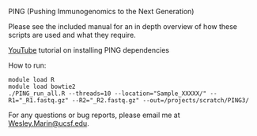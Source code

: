 PING (Pushing Immunogenomics to the Next Generation)

Please see the included manual for an in depth overview of how these scripts are used and what they require.

[YouTube](https://www.youtube.com/watch?v=YsX6gtJBkp8) tutorial on installing PING dependencies

How to run:

`module load R`  
`module load bowtie2`  
`./PING_run_all.R --threads=10 --location="Sample_XXXXX/" --R1="_R1.fastq.gz" --R2="_R2.fastq.gz" --out=/projects/scratch/PING3/`  

   
For any questions or bug reports, please email me at Wesley.Marin@ucsf.edu.
